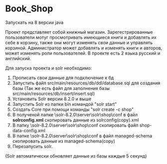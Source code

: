 # Book_Shop
Запускать на 8 версии java 

Проект представляет собой книжный магазин.
Зарегестрированные пользователи мотуг просмотривать имеющиеся книги и добавлять их себе в корзину, также они могут изменять свои данные и управлять корзиной.
Администратор может добавлять и изменять книги и авторов, может изменять роли пользователей.
В проекте есть 2 языка русский и английский.

Для запуска проекта и solr необходимо:
1) Прописать свои данные для подключение к бд
2) Запустить файл src/main/resources/db/ddl/database.sql для создания базы 
(Так же есть файл для заполнения базы src/main/resources/db/insert/insert.sql)
3) Установить Solr версии 8.2.0 и выше
4) Запустить Solr из папки bin командой "solr start"
5) Создать Core при помощи команды "solr create -c shop"
6) В полученой папке \solr-8.2.0\server\solr\shop\conf в файл **solrconfig.xml** скопировать данные из solrconfig(copy).xml
7) В папку \solr-8.2.0\server\solr\shop\conf скопировать файл shop-data-config.xml
8) В папке \solr-8.2.0\server\solr\shop\conf в файл managed-schema скопировать данные из managed-schema(copy)
9) Перезапусить solr.

(Solr автоматически обновляет данные из базы каждые 5 секунд)
